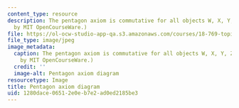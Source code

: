 ```yaml
---
content_type: resource
description: The pentagon axiom is commutative for all objects W, X, Y, Z, in C. (Image
  by MIT OpenCourseWare.)
file: https://ol-ocw-studio-app-qa.s3.amazonaws.com/courses/18-769-topics-in-lie-theory-tensor-categories-spring-2009/1280dace06512e0eb7e2ad0ed2185be3_18-769s09-th.jpg
file_type: image/jpeg
image_metadata:
  caption: The pentagon axiom is commutative for all objects W, X, Y, Z, in C. (Image
    by MIT OpenCourseWare.)
  credit: ''
  image-alt: Pentagon axiom diagram
resourcetype: Image
title: Pentagon axiom diagram
uid: 1280dace-0651-2e0e-b7e2-ad0ed2185be3
---
```

